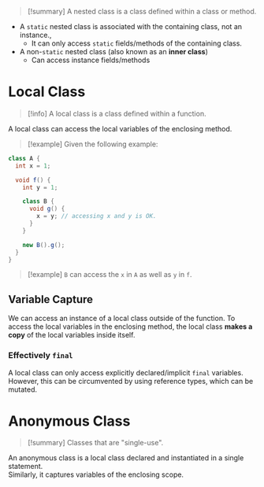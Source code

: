 > [!summary] A nested class is a class defined within a class or method.

- A `static` nested class is associated with the containing class, not an instance.,
	- It can only access `static` fields/methods of the containing class.
- A non-`static` nested class (also known as an **inner class**)
	- Can access instance fields/methods

# Local Class
> [!info] A local class is a class defined within a function.

A local class can access the local variables of the enclosing method.

> [!example] Given the following example:
```Java
class A {
  int x = 1;

  void f() {
    int y = 1;

    class B {
      void g() {
        x = y; // accessing x and y is OK.
      }
    }

    new B().g();
  }
}
```
> [!example] `B` can access the `x` in `A` as well as `y` in `f`.

## Variable Capture

We can access an instance of a local class outside of the function. To access the local variables in the enclosing method, the local class **makes a copy** of the local variables inside itself.

### Effectively `final`

A local class can only access explicitly declared/implicit `final` variables. However, this can be circumvented by using reference types, which can be mutated.

# Anonymous Class

> [!summary] Classes that are "single-use".

An anonymous class is a local class declared and instantiated in a single statement.  
Similarly, it captures variables of the enclosing scope.